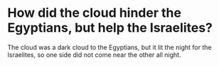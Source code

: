 # How did the cloud hinder the Egyptians, but help the Israelites?

The cloud was a dark cloud to the Egyptians, but it lit the night for the Israelites, so one side did not come near the other all night.
